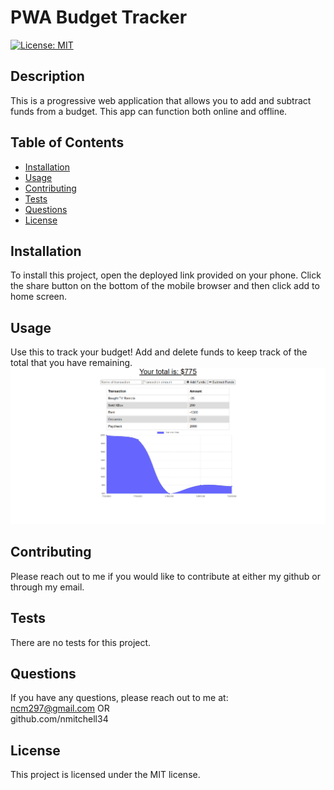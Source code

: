 # PWA Budget Tracker
  [![License: MIT](https://img.shields.io/badge/License-MIT-yellow.svg)](https://opensource.org/licenses/MIT)
  ## Description 
  
  This is a progressive web application that allows you to add and subtract funds from a budget. This app can function both online and offline.
  
  
  ## Table of Contents
  
  * [Installation](#installation)
  * [Usage](#usage)
  * [Contributing](#contributing)
  * [Tests](#tests)
  * [Questions](#questions)
  * [License](#license)
  
  
  ## Installation
  To install this project, open the deployed link provided on your phone. Click the share button on the bottom of the mobile browser and then click add to home screen.
  
  
  ## Usage 
  Use this to track your budget! Add and delete funds to keep track of the total that you have remaining.
  ![PWA Budget Tracker](./2020-07-29.png)
  
  ## Contributing
  Please reach out to me if you would like to contribute at either my github or through my email.
  
  ## Tests
  There are no tests for this project.
  
  
  ## Questions
  If you have any questions, please reach out to me at:<br>ncm297@gmail.com OR<br>github.com/nmitchell34
  
  
  ## License
  
  This project is licensed under the MIT license.
  
  